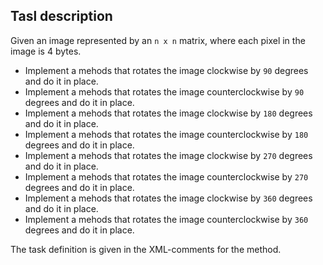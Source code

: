 ## Tasl description

Given an image represented by an `n x n` matrix, where each pixel in the image is 4 bytes.
- Implement a mehods that rotates the image clockwise by `90` degrees and do it in place.
- Implement a mehods that rotates the image counterclockwise by `90` degrees and do it in place.  
- Implement a mehods that rotates the image clockwise by `180` degrees and do it in place.  
- Implement a mehods that rotates the image counterclockwise by `180` degrees and do it in place.  
- Implement a mehods that rotates the image clockwise by `270` degrees and do it in place.  
- Implement a mehods that rotates the image counterclockwise by `270` degrees and do it in place.  
- Implement a mehods that rotates the image clockwise by `360` degrees and do it in place.  
- Implement a mehods that rotates the image counterclockwise by `360` degrees and do it in place.  

The task definition is given in the XML-comments for the method.